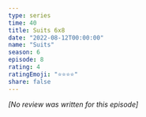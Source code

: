 ```yaml
---
type: series
time: 40
title: Suits 6x8
date: "2022-08-12T00:00:00"
name: "Suits"
season: 6
episode: 8
rating: 4
ratingEmoji: "⭐️⭐️⭐️⭐️"
share: false
---
```


*[No review was written for this episode]*